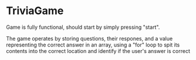# TriviaGame

Game is fully functional, should start by simply pressing "start".

The game operates by storing questions, their respones, and a value representing the correct answer in an array, using a "for" loop to spit its contents into the correct location and identify if the user's answer is correct